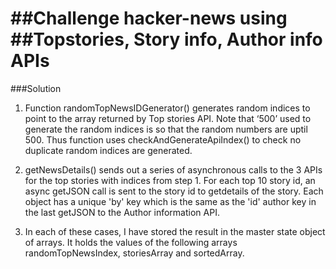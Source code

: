 ##Challenge hacker-news using 
##Topstories, Story info, Author info APIs
========================================
###Solution

1. Function randomTopNewsIDGenerator() generates random indices to point to the array returned by Top stories API. Note that ‘500’ used to generate the random indices is so that the random numbers are uptil 500. Thus function uses checkAndGenerateApiIndex() to check no duplicate random indices are generated.

2. getNewsDetails() sends out a series of asynchronous calls to the 3 APIs for the top stories with indices from step 1.
For each top 10 story id, an async getJSON call is sent to the story id to getdetails of the story. Each object has a unique 'by' key which is the same as the 'id' author key in the last getJSON to the Author information API. 

3. In each of these cases, I have stored the result in the master state object of arrays. It holds the values of the following arrays randomTopNewsIndex, storiesArray and sortedArray.

